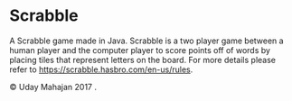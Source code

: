 # Scrabble

A Scrabble game made in Java. Scrabble is a two player game between
a human player and the computer player to score points off of words 
by placing tiles that represent letters on the board. For more details please
refer to https://scrabble.hasbro.com/en-us/rules.

©  Uday Mahajan 2017 . 
